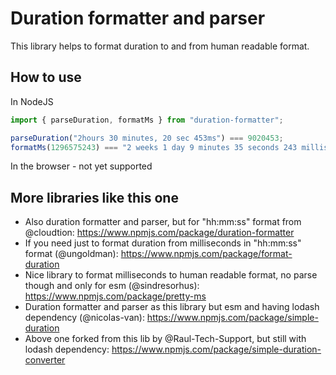 # Duration formatter and parser

This library helps to format duration to and from human readable format.

## How to use

In NodeJS
```ts
import { parseDuration, formatMs } from "duration-formatter";

parseDuration("2hours 30 minutes, 20 sec 453ms") === 9020453;
formatMs(1296575243) === "2 weeks 1 day 9 minutes 35 seconds 243 milliseconds";
```

In the browser - not yet supported

## More libraries like this one
- Also duration formatter and parser, but for "hh:mm:ss" format from @cloudtion: https://www.npmjs.com/package/duration-formatter
- If you need just to format duration from milliseconds in "hh:mm:ss" format (@ungoldman): https://www.npmjs.com/package/format-duration
- Nice library to format milliseconds to human readable format, no parse though and only for esm (@sindresorhus): https://www.npmjs.com/package/pretty-ms
- Duration formatter and parser as this library but esm and having lodash dependency (@nicolas-van): https://www.npmjs.com/package/simple-duration
- Above one forked from this lib by @Raul-Tech-Support, but still with lodash dependency: https://www.npmjs.com/package/simple-duration-converter
